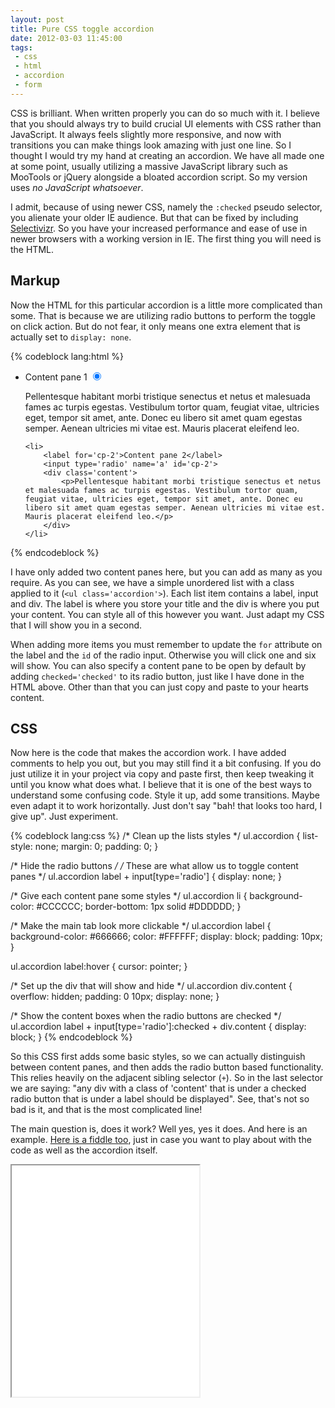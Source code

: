 ```yaml
---
layout: post
title: Pure CSS toggle accordion
date: 2012-03-03 11:45:00
tags:
 - css
 - html
 - accordion
 - form
---
```


CSS is brilliant. When written properly you can do so much with it. I believe that you should always try to build crucial UI elements with CSS rather than JavaScript. It always feels slightly more responsive, and now with transitions you can make things look amazing with just one line. So I thought I would try my hand at creating an accordion. We have all made one at some point, usually utilizing a massive JavaScript library such as MooTools or jQuery alongside a bloated accordion script. So my version uses *no JavaScript whatsoever*.

I admit, because of using newer CSS, namely the `:checked` pseudo selector, you alienate your older IE audience. But that can be fixed by including [Selectivizr](http://selectivizr.com/). So you have your increased performance and ease of use in newer browsers with a working version in IE. The first thing you will need is the HTML.

<!-- more -->

## Markup

Now the HTML for this particular accordion is a little more complicated than some. That is because we are utilizing radio buttons to perform the toggle on click action. But do not fear, it only means one extra element that is actually set to `display: none`.

{% codeblock lang:html %}
<ul class='accordion'>
	<li>
		<label for='cp-1'>Content pane 1</label>
		<input type='radio' name='a' id='cp-1' checked='checked'>
		<div class='content'>
			<p>Pellentesque habitant morbi tristique senectus et netus et malesuada fames ac turpis egestas. Vestibulum tortor quam, feugiat vitae, ultricies eget, tempor sit amet, ante. Donec eu libero sit amet quam egestas semper. Aenean ultricies mi vitae est. Mauris placerat eleifend leo.</p>
		</div>
	</li>
	
	<li>
		<label for='cp-2'>Content pane 2</label>
		<input type='radio' name='a' id='cp-2'>
		<div class='content'>
			<p>Pellentesque habitant morbi tristique senectus et netus et malesuada fames ac turpis egestas. Vestibulum tortor quam, feugiat vitae, ultricies eget, tempor sit amet, ante. Donec eu libero sit amet quam egestas semper. Aenean ultricies mi vitae est. Mauris placerat eleifend leo.</p>
		</div>
	</li>
</ul>
{% endcodeblock %}

I have only added two content panes here, but you can add as many as you require. As you can see, we have a simple unordered list with a class applied to it (`<ul class='accordion'>`). Each list item contains a label, input and div. The label is where you store your title and the div is where you put your content. You can style all of this however you want. Just adapt my CSS that I will show you in a second.

When adding more items you must remember to update the `for` attribute on the label and the `id` of the radio input. Otherwise you will click one and six will show. You can also specify a content pane to be open by default by adding `checked='checked'` to its radio button, just like I have done in the HTML above. Other than that you can just copy and paste to your hearts content.

## CSS

Now here is the code that makes the accordion work. I have added comments to help you out, but you may still find it a bit confusing. If you do just utilize it in your project via copy and paste first, then keep tweaking it until you know what does what. I believe that it is one of the best ways to understand some confusing code. Style it up, add some transitions. Maybe even adapt it to work horizontally. Just don't say "bah! that looks too hard, I give up". Just experiment.

{% codeblock lang:css %}
/* Clean up the lists styles */
ul.accordion {
	list-style: none;
	margin: 0;
	padding: 0;
}

/* Hide the radio buttons */
/* These are what allow us to toggle content panes */
ul.accordion label + input[type='radio'] {
	display: none;
}

/* Give each content pane some styles */
ul.accordion li {
	background-color: #CCCCCC;
	border-bottom: 1px solid #DDDDDD;
}

/* Make the main tab look more clickable */
ul.accordion label {
	background-color: #666666;
	color: #FFFFFF;
	display: block;
	padding: 10px;
}

ul.accordion label:hover {
	cursor: pointer;
}

/* Set up the div that will show and hide */
ul.accordion div.content {
	overflow: hidden;
	padding: 0 10px;
	display: none;
}

/* Show the content boxes when the radio buttons are checked */
ul.accordion label + input[type='radio']:checked + div.content {
	display: block;
}
{% endcodeblock %}

So this CSS first adds some basic styles, so we can actually distinguish between content panes, and then adds the radio button based functionality. This relies heavily on the adjacent sibling selector (`+`). So in the last selector we are saying: "any div with a class of 'content' that is under a checked radio button that is under a label should be displayed". See, that's not so bad is it, and that is the most complicated line!

The main question is, does it work? Well yes, yes it does. And here is an example. [Here is a fiddle too](http://jsfiddle.net/Wolfy87/Z4Mr3/), just in case you want to play about with the code as well as the accordion itself.

<iframe height='370' class='example' src='/examples/css-accordion/complete.html'>.</iframe>